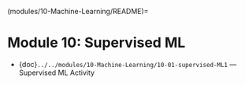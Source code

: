(modules/10-Machine-Learning/README)=

# Module 10: Supervised ML

- {doc}`../../modules/10-Machine-Learning/10-01-supervised-ML1` — Supervised ML Activity
